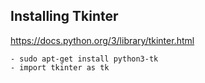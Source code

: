 
## Installing Tkinter

https://docs.python.org/3/library/tkinter.html

```
- sudo apt-get install python3-tk
- import tkinter as tk 
```
